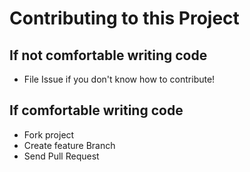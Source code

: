 # Contributing to this Project

## If not comfortable writing code
- File Issue if you don't know how to contribute!

## If comfortable writing code
- Fork project
- Create feature Branch
- Send Pull Request 
